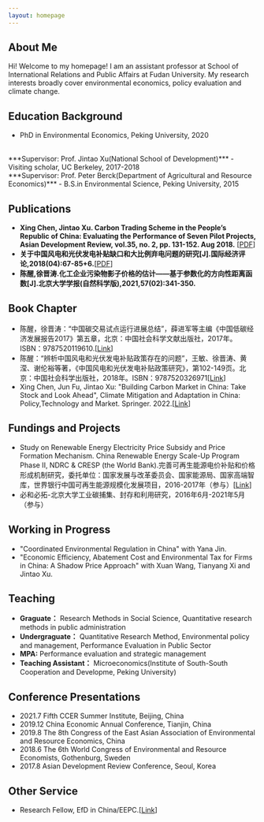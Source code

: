 ```yaml
---
layout: homepage
---
```


## About Me

Hi! Welcome to my homepage! I am an assistant professor at School of International Relations and Public Affairs at Fudan University. My research interests broadly cover environmental economics, policy evaluation and climate change.

## Education Background
- PhD in Environmental Economics, Peking University, 2020
<br>
***Supervisor: Prof. Jintao Xu(National School of Development)***
- Visiting scholar, UC Berkeley, 2017-2018
<br>
***Supervisor: Prof. Peter Berck(Department of Agricultural and Resource Economics)***
- B.S.in Environmental Science, Peking University, 2015

## Publications
- **Xing Chen, Jintao Xu. Carbon Trading Scheme in the People’s Republic of China: Evaluating the Performance of Seven Pilot Projects, Asian Development Review, vol.35, no. 2, pp. 131-152. Aug 2018.** [[PDF](https://direct.mit.edu/adev/article/35/2/131/9958/Carbon-Trading-Scheme-in-the-People-s-Republic-of)]
- **关于中国风电和光伏发电补贴缺口和大比例弃电问题的研究[J].国际经济评论,2018(04):67-85+6.**[[PDF](https://kns.cnki.net/kcms/detail/detail.aspx?dbcode=CJFD&dbname=CJFDLAST2018&filename=GJPP201804005&uniplatform=NZKPT&v=MY23A1ckSLSZTyb5XPa4j7QkPXk3Y_fQJAJsdN2Jp5nJEjc-IgpmA_sNq0xJpMq2)]
- **陈醒,徐晋涛.化工企业污染物影子价格的估计——基于参数化的方向性距离函数[J].北京大学学报(自然科学版),2021,57(02):341-350.**

## Book Chapter
- 陈醒，徐晋涛：“中国碳交易试点运行进展总结”，薛进军等主编《中国低碳经济发展报告2017》第五章，北京：中国社会科学文献出版社，2017年。ISBN：9787520119610.[[Link](https://www.pishu.com.cn/skwx_ps/bookdetail?SiteID=14&ID=9313611)]
- 陈醒：“辨析中国风电和光伏发电补贴政策存在的问题”，王敏、徐晋涛、黄滢、谢伦裕等著，《中国风电和光伏发电补贴政策研究》，第102-149页。北京：中国社会科学出版社，2018年。ISBN：9787520326971[[Link](http://www.csspw.com.cn/booksdetail_15923_2075299_0.jhtml)]
- Xing Chen, Jun Fu, Jintao Xu: "Building Carbon Market in China: Take Stock and Look Ahead", Climate Mitigation and Adaptation in China: Policy,Technology and Market.  Springer. 2022.[[Link](https://link.springer.com/book/10.1007/978-981-16-4310-1)]

## Fundings and Projects
- Study on Renewable Energy Electricity Price Subsidy and Price Formation Mechanism. China Renewable Energy Scale-Up Program Phase II, NDRC & CRESP (the World Bank).完善可再生能源电价补贴和价格形成机制研究，委托单位：国家发展与改革委员会、国家能源局、国家高端智库，世界银行中国可再生能源规模化发展项目，2016-2017年（参与）[[Link](https://projects.worldbank.org/en/projects-operations/project-detail/P127033?lang=en)]
- 必和必拓-北京大学工业碳捕集、封存和利用研究，2016年6月-2021年5月（参与）

## Working in Progress
- "Coordinated Environmental Regulation in China" with Yana Jin.
- "Economic Efficiency, Abatement Cost and Environmental Tax for Firms in China: A Shadow Price Approach" with Xuan Wang, Tianyang Xi and Jintao Xu.

## Teaching

- **Graguate：** Research Methods in Social Science, Quantitative research methods in public administration
- **Undergraguate：** Quantitative Research Method, Environmental policy and management, Performance Evaluation in Public Sector
- **MPA:** Performance evaluation and strategic management
- **Teaching Assistant：** Microeconomics(Institute of South-South Cooperation and Developme, Peking University)


## Conference Presentations
- 2021.7  Fifth CCER Summer Institute, Beijing, China
- 2019.12 China Economic Annual Conference, Tianjin, China
- 2019.8 The 8th Congress of the East Asian Association of Environmental and Resource Economics, China
- 2018.6 The 6th World Congress of Environmental and Resource Economists, Gothenburg, Sweden
- 2017.8 Asian Development Review Conference, Seoul, Korea

## Other Service
- Research Fellow, EfD in China/EEPC.[[Link](https://www.efdinitiative.org/about-efd/people/chen-xing)]


